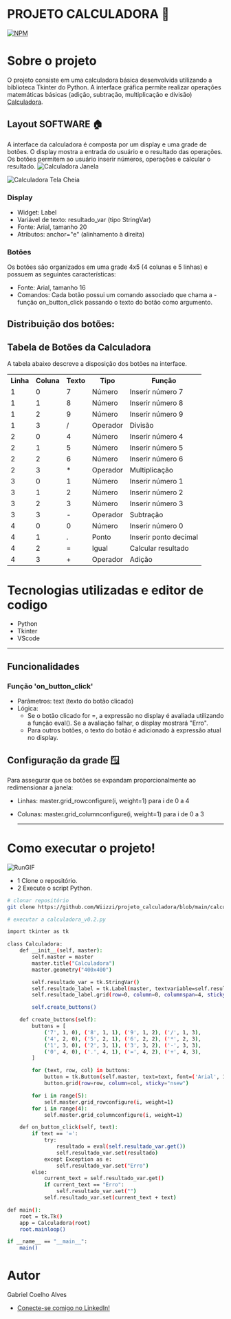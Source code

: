 
# PROJETO CALCULADORA 🧮
 [![NPM](https://img.shields.io/npm/l/react)](https://github.com/Wiizzi/projeto_calculadora/blob/main/LICENSE) 

# Sobre o projeto

O projeto consiste em uma calculadora básica desenvolvida utilizando a biblioteca Tkinter do Python. A interface gráfica permite realizar operações matemáticas básicas (adição, subtração, multiplicação e divisão) [Calculadora](https://github.com/Wiizzi/projeto_calculadora/blob/main/calculadora_v0.2.py).

## Layout SOFTWARE 🏠
A interface da calculadora é composta por um display e uma grade de botões. O display mostra a entrada do usuário e o resultado das operações. Os botões permitem ao usuário inserir números, operações e calcular o resultado.
![Calculadora Janela](https://github.com/Wiizzi/projeto_calculadora/blob/main/assets/calculadora_janela.png)

![Calculadora Tela Cheia](https://github.com/Wiizzi/projeto_calculadora/blob/main/assets/calculadora_tela_cheia.png)

### Display 
- Widget: Label
- Variável de texto: resultado_var (tipo StringVar)
- Fonte: Arial, tamanho 20
- Atributos: anchor="e" (alinhamento à direita)

### Botões 
Os botões são organizados em uma grade 4x5 (4 colunas e 5 linhas) e possuem as seguintes características:

- Fonte: Arial, tamanho 16
- Comandos: Cada botão possui um comando associado que chama a - função on_button_click passando o texto do botão como argumento.

## Distribuição dos botões:

<h2>Tabela de Botões da Calculadora</h2>

<p>A tabela abaixo descreve a disposição dos botões na interface.</p>

<table>
  <tr>
    <th>Linha</th>
    <th>Coluna</th>
    <th>Texto</th>
    <th>Tipo</th>
    <th>Função</th>
  </tr>
  <tr>
    <td>1</td>
    <td>0</td>
    <td>7</td>
    <td>Número</td>
    <td>Inserir número 7</td>
  </tr>
  <tr>
    <td>1</td>
    <td>1</td>
    <td>8</td>
    <td>Número</td>
    <td>Inserir número 8</td>
  </tr>
  <tr>
    <td>1</td>
    <td>2</td>
    <td>9</td>
    <td>Número</td>
    <td>Inserir número 9</td>
  </tr>
  <tr>
    <td>1</td>
    <td>3</td>
    <td>/</td>
    <td>Operador</td>
    <td>Divisão</td>
  </tr>
  <tr>
    <td>2</td>
    <td>0</td>
    <td>4</td>
    <td>Número</td>
    <td>Inserir número 4</td>
  </tr>
  <tr>
    <td>2</td>
    <td>1</td>
    <td>5</td>
    <td>Número</td>
    <td>Inserir número 5</td>
  </tr>
  <tr>
    <td>2</td>
    <td>2</td>
    <td>6</td>
    <td>Número</td>
    <td>Inserir número 6</td>
  </tr>
  <tr>
    <td>2</td>
    <td>3</td>
    <td>*</td>
    <td>Operador</td>
    <td>Multiplicação</td>
  </tr>
  <tr>
    <td>3</td>
    <td>0</td>
    <td>1</td>
    <td>Número</td>
    <td>Inserir número 1</td>
  </tr>
  <tr>
    <td>3</td>
    <td>1</td>
    <td>2</td>
    <td>Número</td>
    <td>Inserir número 2</td>
  </tr>
  <tr>
    <td>3</td>
    <td>2</td>
    <td>3</td>
    <td>Número</td>
    <td>Inserir número 3</td>
  </tr>
  <tr>
    <td>3</td>
    <td>3</td>
    <td>-</td>
    <td>Operador</td>
    <td>Subtração</td>
  </tr>
  <tr>
    <td>4</td>
    <td>0</td>
    <td>0</td>
    <td>Número</td>
    <td>Inserir número 0</td>
  </tr>
  <tr>
    <td>4</td>
    <td>1</td>
    <td>.</td>
    <td>Ponto</td>
    <td>Inserir ponto decimal</td>
  </tr>
  <tr>
    <td>4</td>
    <td>2</td>
    <td>=</td>
    <td>Igual</td>
    <td>Calcular resultado</td>
  </tr>
  <tr>
    <td>4</td>
    <td>3</td>
    <td>+</td>
    <td>Operador</td>
    <td>Adição</td>
  </tr>
</table>

# Tecnologias utilizadas e editor de codigo
- Python
- Tkinter
- VScode
---

## Funcionalidades
### Função 'on_button_click'
- Parâmetros: text (texto do botão clicado)
- Lógica:
    - Se o botão clicado for =, a expressão no display é avaliada utilizando a função eval(). Se a avaliação falhar, o display mostrará "Erro".
    - Para outros botões, o texto do botão é adicionado à expressão atual no display.

## Configuração da grade 🪟
Para assegurar que os botões se expandam proporcionalmente ao redimensionar a janela:

* Linhas: master.grid_rowconfigure(i, weight=1) para i de 0 a 4
* Colunas: master.grid_columnconfigure(i, weight=1) para i de 0 a 3

  ---

# Como executar o projeto! 
![RunGIF](https://github.com/Wiizzi/projeto_calculadora/assets/139828978/fa0f6fca-b219-4b5d-9f83-bd121c429cbe)



- 1 Clone o repositório.
- 2 Execute o script Python.

```bash
# clonar repositório
git clone https://github.com/Wiizzi/projeto_calculadora/blob/main/calculadora_v0.2.py

# executar a calculadora_v0.2.py

import tkinter as tk

class Calculadora:
    def __init__(self, master):
        self.master = master
        master.title("Calculadora")
        master.geometry("400x400")

        self.resultado_var = tk.StringVar()
        self.resultado_label = tk.Label(master, textvariable=self.resultado_var, font=('Arial', 20), anchor="e")
        self.resultado_label.grid(row=0, column=0, columnspan=4, sticky="ew")

        self.create_buttons()

    def create_buttons(self):
        buttons = [
            ('7', 1, 0), ('8', 1, 1), ('9', 1, 2), ('/', 1, 3),
            ('4', 2, 0), ('5', 2, 1), ('6', 2, 2), ('*', 2, 3),
            ('1', 3, 0), ('2', 3, 1), ('3', 3, 2), ('-', 3, 3),
            ('0', 4, 0), ('.', 4, 1), ('=', 4, 2), ('+', 4, 3),
        ]

        for (text, row, col) in buttons:
            button = tk.Button(self.master, text=text, font=('Arial', 16), command=lambda t=text: self.on_button_click(t))
            button.grid(row=row, column=col, sticky="nsew")

        for i in range(5):
            self.master.grid_rowconfigure(i, weight=1)
        for i in range(4):
            self.master.grid_columnconfigure(i, weight=1)

    def on_button_click(self, text):
        if text == '=':
            try:
                resultado = eval(self.resultado_var.get())
                self.resultado_var.set(resultado)
            except Exception as e:
                self.resultado_var.set("Erro")
        else:
            current_text = self.resultado_var.get()
            if current_text == "Erro":
                self.resultado_var.set("")
            self.resultado_var.set(current_text + text)

def main():
    root = tk.Tk()
    app = Calculadora(root)
    root.mainloop()

if __name__ == "__main__":
    main()

```

# Autor

Gabriel Coelho Alves
- [Conecte-se comigo no LinkedIn!](https://www.linkedin.com/in/gabriel-coelho-alves/)


